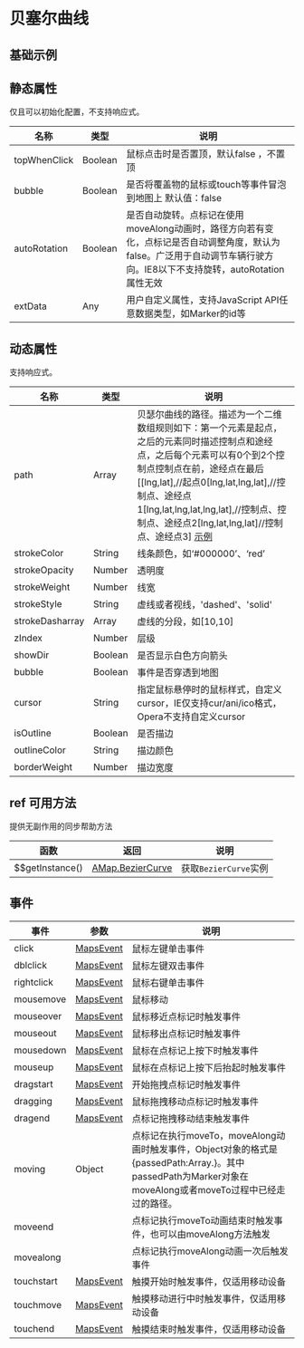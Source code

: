 # 贝塞尔曲线

## 基础示例

<vuep template="#example"></vuep>

<script v-pre type="text/x-template" id="example">

<template>
  <div class="amap-page-container">
      <el-amap vid="amapDemo" :zoom="zoom" :center="center" class="amap-demo">
        <el-amap-bezier-curve v-for="line in lines" :events="line.events" :path="line.path" :strokeColor="line.strokeColor" :strokeStyle="line.strokeStyle" :events="line.events" :strokeOpacity="line.strokeOpacity"></el-amap-bezier-curve>
      </el-amap>
    </div>
  </template>

  <style>
    .amap-page-container {
      height: 200px;
    }
  </style>

  <script>
    module.exports = {
      data () {
        return {
          zoom: 12,
          center: [116.380298, 39.907771],
          lines: [
            {
              path: [
                [116.39, 39.91, 116.37, 39.91],
                [116.380298, 39.907771, 116.38, 39.90],
                [116.385298, 39.907771, 116.40, 39.90]
              ],
              strokeDasharray: [10, 10],
              strokeColor: "#FF33FF", //线颜色
              strokeOpacity: 1, //线透明度
              strokeWeight: 3, //线宽
              strokeStyle: "solid", //线样式
              events: {
                click: () => {
                  alert('click');
                }
              }
            }
          ]
        }
      }
    };
  </script>

</script>


## 静态属性
仅且可以初始化配置，不支持响应式。

名称 | 类型 | 说明
---|---|---|
topWhenClick |  Boolean | 鼠标点击时是否置顶，默认false ，不置顶
bubble |  Boolean | 是否将覆盖物的鼠标或touch等事件冒泡到地图上 默认值：false
autoRotation |  Boolean | 是否自动旋转。点标记在使用moveAlong动画时，路径方向若有变化，点标记是否自动调整角度，默认为false。广泛用于自动调节车辆行驶方向。IE8以下不支持旋转，autoRotation属性无效
extData | Any | 用户自定义属性，支持JavaScript API任意数据类型，如Marker的id等



## 动态属性
支持响应式。

名称 | 类型 | 说明
---|---|---|
path | Array | 贝瑟尔曲线的路径。描述为一个二维数组规则如下：第一个元素是起点，之后的元素同时描述控制点和途经点，之后每个元素可以有0个到2个控制点控制点在前，途经点在最后 [[lng,lat],//起点0[lng,lat,lng,lat],//控制点、途经点1[lng,lat,lng,lat,lng,lat],//控制点、控制点、途经点2[lng,lat,lng,lat]//控制点、途经点3] [示例](https://lbs.amap.com/api/javascript-api/example/overlayers/bezier-curve)
strokeColor | String | 线条颜色，如‘#000000’、‘red’
strokeOpacity | Number | 透明度
strokeWeight | Number | 线宽
strokeStyle | String | 虚线或者视线，'dashed'、'solid'
strokeDasharray | Array | 虚线的分段，如[10,10]
zIndex | Number | 层级
showDir | Boolean | 是否显示白色方向箭头
bubble | Boolean | 事件是否穿透到地图
cursor | String |指定鼠标悬停时的鼠标样式，自定义cursor，IE仅支持cur/ani/ico格式，Opera不支持自定义cursor 
isOutline | Boolean | 是否描边
outlineColor | String | 描边颜色
borderWeight | Number | 描边宽度 

## ref 可用方法
提供无副作用的同步帮助方法

函数 | 返回 | 说明
---|---|---|
$$getInstance() | [AMap.BezierCurve](http://lbs.amap.com/api/javascript-api/reference/overlay#BezierCurve) | 获取`BezierCurve`实例


## 事件

事件 | 参数 | 说明
---|---|---|
click | [MapsEvent](http://lbs.amap.com/api/javascript-api/reference/event/#MapsEvent) | 鼠标左键单击事件
dblclick | [MapsEvent](http://lbs.amap.com/api/javascript-api/reference/event/#MapsEvent) | 鼠标左键双击事件
rightclick | [MapsEvent](http://lbs.amap.com/api/javascript-api/reference/event/#MapsEvent) | 鼠标右键单击事件
mousemove | [MapsEvent](http://lbs.amap.com/api/javascript-api/reference/event/#MapsEvent) | 鼠标移动
mouseover | [MapsEvent](http://lbs.amap.com/api/javascript-api/reference/event/#MapsEvent) | 鼠标移近点标记时触发事件
mouseout | [MapsEvent](http://lbs.amap.com/api/javascript-api/reference/event/#MapsEvent) | 鼠标移出点标记时触发事件
mousedown | [MapsEvent](http://lbs.amap.com/api/javascript-api/reference/event/#MapsEvent) | 鼠标在点标记上按下时触发事件
mouseup | [MapsEvent](http://lbs.amap.com/api/javascript-api/reference/event/#MapsEvent) | 鼠标在点标记上按下后抬起时触发事件
dragstart | [MapsEvent](http://lbs.amap.com/api/javascript-api/reference/event/#MapsEvent) | 开始拖拽点标记时触发事件
dragging | [MapsEvent](http://lbs.amap.com/api/javascript-api/reference/event/#MapsEvent) | 鼠标拖拽移动点标记时触发事件
dragend | [MapsEvent](http://lbs.amap.com/api/javascript-api/reference/event/#MapsEvent) | 点标记拖拽移动结束触发事件
moving | Object | 点标记在执行moveTo，moveAlong动画时触发事件，Object对象的格式是{passedPath:Array.<LngLat>}。其中passedPath为Marker对象在moveAlong或者moveTo过程中已经走过的路径。
moveend | |点标记执行moveTo动画结束时触发事件，也可以由moveAlong方法触发
movealong | |点标记执行moveAlong动画一次后触发事件
touchstart | [MapsEvent](http://lbs.amap.com/api/javascript-api/reference/event/#MapsEvent) | 触摸开始时触发事件，仅适用移动设备
touchmove | [MapsEvent](http://lbs.amap.com/api/javascript-api/reference/event/#MapsEvent) | 触摸移动进行中时触发事件，仅适用移动设备
touchend | [MapsEvent](http://lbs.amap.com/api/javascript-api/reference/event/#MapsEvent) | 触摸结束时触发事件，仅适用移动设备

